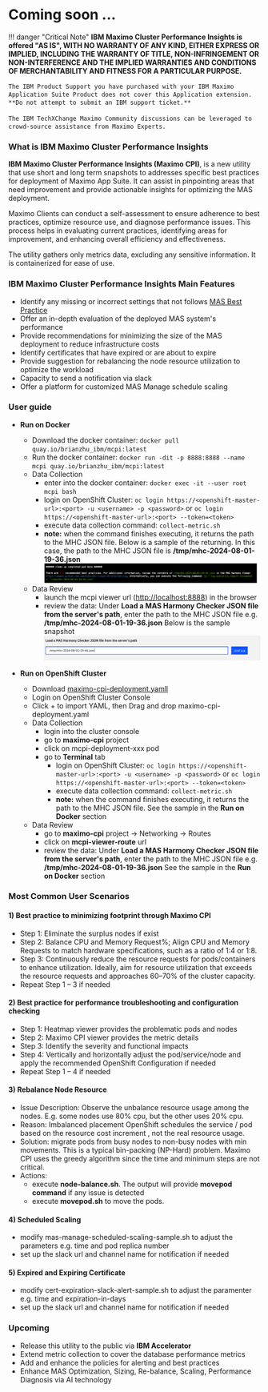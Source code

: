 # Coming soon ...

!!! danger "Critical Note"
    **IBM Maximo Cluster Performance Insights is offered "AS IS", WITH NO WARRANTY OF ANY KIND, EITHER EXPRESS OR IMPLIED, INCLUDING THE WARRANTY OF TITLE, NON-INFRINGEMENT OR NON-INTERFERENCE AND THE IMPLIED WARRANTIES AND CONDITIONS OF MERCHANTABILITY AND FITNESS FOR A PARTICULAR PURPOSE.**

    The IBM Product Support you have purchased with your IBM Maximo Application Suite Product does not cover this Application extension. **Do not attempt to submit an IBM support ticket.**

    The IBM TechXChange Maximo Community discussions can be leveraged to crowd-source assistance from Maximo Experts.



### What is IBM Maximo Cluster Performance Insights

**IBM Maximo Cluster Performance Insights (Maximo CPI)**, is a new utility that use short and long term snapshots to addresses specific best practices for deployment of Maximo App Suite. It can assist in pinpointing areas that need improvement and provide actionable insights for optimizing the MAS deployment. 

Maximo Clients can conduct a self-assessment to ensure adherence to best practices, optimize resource use, and diagnose performance issues. This process helps in evaluating current practices, identifying areas for improvement, and enhancing overall efficiency and effectiveness.

The utility gathers only metrics data, excluding any sensitive information. It is containerized for ease of use.

### IBM Maximo Cluster Performance Insights Main Features

- Identify any missing or incorrect settings that not follows [MAS Best Practice](https://ibm-mas.github.io/mas-performance/mas/ocp/bestpractice/)
- Offer an in-depth evaluation of the deployed MAS system's performance
- Provide recommendations for minimizing the size of the MAS deployment to reduce infrastructure costs
- Identify certificates that have expired or are about to expire
- Provide suggestion for rebalancing the node resource utilization to optimize the workload
- Capacity to send a notification via slack
- Offer a platform for customized MAS Manage schedule scaling


### User guide

- **Run on Docker**
    - Download the docker container: `docker pull quay.io/brianzhu_ibm/mcpi:latest`
    - Run the docker container: `docker run -dit -p 8888:8888 --name mcpi quay.io/brianzhu_ibm/mcpi:latest`
    - Data Collection
        - enter into the docker container: `docker exec -it --user root mcpi bash`
        - login on OpenShift Cluster: `oc login https://<openshift-master-url>:<port> -u <username> -p <password>` or `oc login https://<openshift-master-url>:<port> --token=<token>`
        - execute data collection command: `collect-metric.sh`
        - **note:** when the command finishes executing, it returns the path to the MHC JSON file. Below is a sample of the returning. In this case, the path to the MHC JSON file is **/tmp/mhc-2024-08-01-19-36.json**
        ![alt text](image.png)
    - Data Review
        - launch the mcpi viewer url ([http://localhost:8888](http://localhost:8888)) in the browser 
        - review the data: Under **Load a MAS Harmony Checker JSON file from the server's path**, enter the path to the MHC JSON file e.g. **/tmp/mhc-2024-08-01-19-36.json** Below is the sample snapshot
        ![alt text](image-1.png)

- **Run on OpenShift Cluster**
    - Download [maximo-cpi-deployment.yamll](./maximo-cpi-deployment.yaml)
    - Login on OpenShift Cluster Console
    - Click + to import YAML, then Drag and drop maximo-cpi-deployment.yaml
    - Data Collection
        - login into the cluster console
        - go to **maximo-cpi** project
        - click on mcpi-deployment-xxx pod
        - go to **Terminal** tab
            - login on OpenShift Cluster: `oc login https://<openshift-master-url>:<port> -u <username> -p <password>` or `oc login https://<openshift-master-url>:<port> --token=<token>`
            - execute data collection command: `collect-metric.sh`
            - **note:** when the command finishes executing, it returns the path to the MHC JSON file. See the sample in the **Run on Docker** section
    - Data Review
        - go to **maximo-cpi** project -> Networking -> Routes
        - click on **mcpi-viewer-route** url
        - review the data: Under **Load a MAS Harmony Checker JSON file from the server's path**, enter the path to the MHC JSON file e.g. **/tmp/mhc-2024-08-01-19-36.json** See the sample in the **Run on Docker** section


### Most Common User Scenarios

#### 1) Best practice to minimizing footprint through Maximo CPI

- Step 1: Eliminate the surplus nodes if exist
- Step 2: Balance CPU and Memory Request%; Align CPU and Memory Requests to match hardware specifications, such as a ratio of 1:4 or 1:8.
- Step 3: Continuously reduce the resource requests for pods/containers to enhance utilization. Ideally, aim for resource utilization that exceeds the resource requests and approaches 60–70% of the cluster capacity.
- Repeat Step 1 – 3 if needed

#### 2) Best practice for performance troubleshooting and configuration checking

- Step 1: Heatmap viewer provides the problematic pods and nodes
- Step 2: Maximo CPI viewer provides the metric details 
- Step 3: Identify the severity and functional impacts
- Step 4: Vertically and horizontally adjust the pod/service/node and apply the recommended OpenShift Configuration if needed
- Repeat Step 1 – 4 if needed

#### 3) Rebalance Node Resource

- Issue Description: Observe the unbalance resource usage among the nodes. E.g. some nodes use 80% cpu, but the other uses 20% cpu. 
- Reason: Imbalanced placement OpenShift schedules the service / pod based on the resource cost increment , not the real resource usage. 
- Solution: migrate pods from busy nodes to non-busy nodes with min movements. This is a typical bin-packing (NP-Hard) problem. Maximo CPI uses the greedy algorithm since the time and minimum steps are not critical. 
- Actions:
    - execute **node-balance.sh**. The output will provide **movepod command** if any issue is detected
    - execute **movepod.sh** to move the pods.

#### 4) Scheduled Scaling

- modify mas-manage-scheduled-scaling-sample.sh to adjust the parameters e.g. time and pod replica number
- set up the slack url and channel name for notification if needed

#### 5) Expired and Expiring Certificate

- modify cert-expiration-slack-alert-sample.sh to adjust the paramenter e.g. time and expiration-in-days
- set up the slack url and channel name for notification if needed

### Upcoming
- Release this utility to the public via **IBM Accelerator**
- Extend metric collection to cover the database performance metrics
- Add and enhance the policies for alerting and best practices 
- Enhance MAS Optimization, Sizing, Re-balance, Scaling, Performance Diagnosis via AI technology
